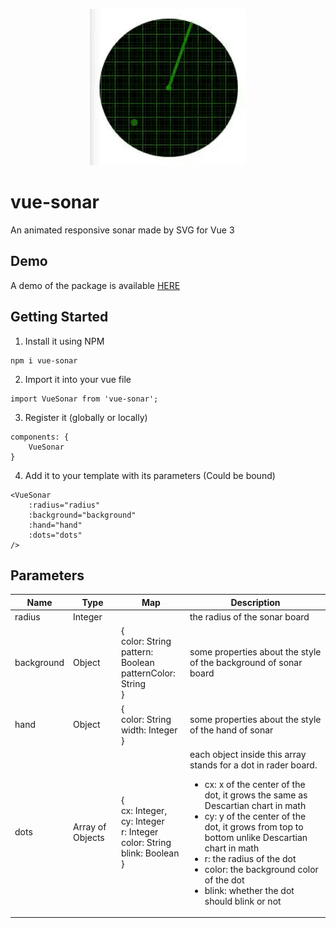 <p style="text-align:center">
    <img width="250" height="250" src="https://github.com/bizhanhe1996/vue-sonar/blob/master/sonar.gif?raw=true" />
</p>

# vue-sonar
An animated responsive sonar made by SVG for Vue 3

## Demo
A demo of the package is available <a href="https://c2b8qy.csb.app/" target="_blank">HERE</a>

## Getting Started
1. Install it using NPM
```
npm i vue-sonar
```
2. Import it into your vue file
```
import VueSonar from 'vue-sonar';
```
3. Register it (globally or locally)
```
components: {
    VueSonar
}
```
4. Add it to your template with its parameters (Could be bound)
```
<VueSonar 
    :radius="radius"
    :background="background"
    :hand="hand"
    :dots="dots"
/>
```

## Parameters
| Name | Type | Map | Description |
| ---- | ---- | ----------- | ---- |
| radius | Integer | | the radius of the sonar board |
| background | Object | {<br/>color: String<br/>pattern: Boolean<br/>patternColor: String<br/>} | some properties about the style of the background of sonar board |
| hand | Object | {<br/>color: String<br/>width: Integer<br/>} | some properties about the style of the hand of sonar |
| dots | Array of Objects | {<br/>cx: Integer,<br/>cy: Integer<br/>r: Integer<br/>color: String<br/>blink: Boolean<br/>} | each object inside this array stands for a dot in rader board.<ul> <li>cx: x of the center of the dot, it grows the same as Descartian chart in math</li><li>cy: y of the center of the dot, it grows from top to bottom unlike Descartian chart in math</li><li>r: the radius of the dot</li><li>color: the background color of the dot</li><li>blink: whether the dot should blink or not</li></ul> |
